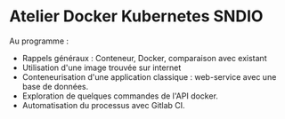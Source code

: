 # Atelier Docker Kubernetes SNDIO

Au programme :

- Rappels généraux : Conteneur, Docker, comparaison avec existant
- Utilisation d'une image trouvée sur internet
- Conteneurisation d'une application classique : web-service avec une base de données.
- Exploration de quelques commandes de l'API docker.
- Automatisation du processus avec Gitlab CI.

